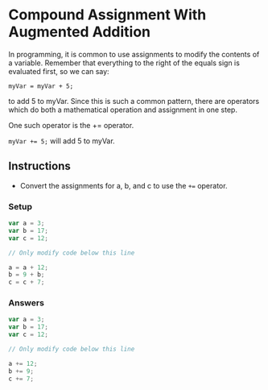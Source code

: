 # Compound Assignment With Augmented Addition 

In programming, it is common to use assignments to modify the contents of a variable.
Remember that everything to the right of the equals sign is evaluated first, so we can say:

`myVar = myVar + 5;`

to add 5 to myVar. Since this is such a common pattern, there are operators which do both a mathematical operation and assignment in one step.

One such operator is the += operator.

`myVar += 5;` will add 5 to myVar.

## Instructions
 - Convert the assignments for a, b, and c to use the `+=` operator.

### Setup 

```javascript
var a = 3;
var b = 17;
var c = 12;

// Only modify code below this line

a = a + 12;
b = 9 + b;
c = c + 7;
```

### Answers

```javascript
var a = 3;
var b = 17;
var c = 12;

// Only modify code below this line

a += 12;
b += 9;
c += 7;
```
